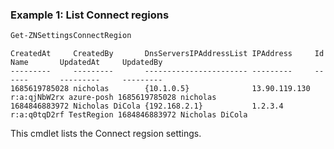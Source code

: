 ### Example 1: List Connect regions
```powershell
Get-ZNSettingsConnectRegion
```

```output
CreatedAt     CreatedBy       DnsServersIPAddressList IPAddress     Id           Name       UpdatedAt     UpdatedBy
---------     ---------       ----------------------- ---------     --           ----       ---------     ---------
1685619785028 nicholas        {10.1.0.5}              13.90.119.130 r:a:qjNbW2rx azure-posh 1685619785028 nicholas
1684846883972 Nicholas DiCola {192.168.2.1}           1.2.3.4       r:a:q0tqD2rf TestRegion 1684846883972 Nicholas DiCola
```

This cmdlet lists the Connect regsion settings.
